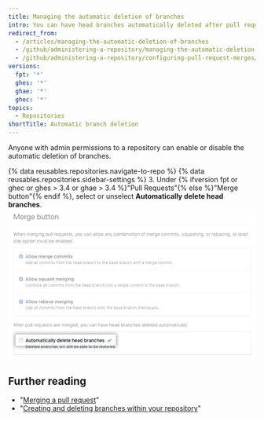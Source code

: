 ```yaml
---
title: Managing the automatic deletion of branches
intro: You can have head branches automatically deleted after pull requests are merged in your repository.
redirect_from:
  - /articles/managing-the-automatic-deletion-of-branches
  - /github/administering-a-repository/managing-the-automatic-deletion-of-branches
  - /github/administering-a-repository/configuring-pull-request-merges/managing-the-automatic-deletion-of-branches
versions:
  fpt: '*'
  ghes: '*'
  ghae: '*'
  ghec: '*'
topics:
  - Repositories
shortTitle: Automatic branch deletion
---
```

Anyone with admin permissions to a repository can enable or disable the automatic deletion of branches.

{% data reusables.repositories.navigate-to-repo %}
{% data reusables.repositories.sidebar-settings %}
3. Under {% ifversion fpt or ghec or ghes > 3.4 or ghae > 3.4 %}"Pull Requests"{% else %}"Merge button"{% endif %}, select or unselect **Automatically delete head branches**.
  ![Checkbox to enable or disable automatic deletion of branches](/assets/images/help/repository/automatically-delete-branches.png)

## Further reading
- "[Merging a pull request](/pull-requests/collaborating-with-pull-requests/incorporating-changes-from-a-pull-request/merging-a-pull-request)"
- "[Creating and deleting branches within your repository](/articles/creating-and-deleting-branches-within-your-repository)"
